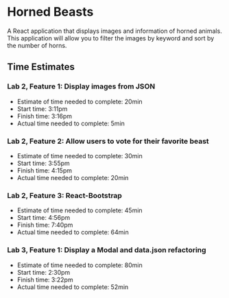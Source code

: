 # Horned Beasts

A React application that displays images and information of horned animals. This application will allow you to filter the images by keyword and sort by the number of horns.

## Time Estimates

### Lab 2, Feature 1: Display images from JSON

- Estimate of time needed to complete: 20min
- Start time: 3:11pm
- Finish time: 3:16pm
- Actual time needed to complete: 5min

### Lab 2, Feature 2: Allow users to vote for their favorite beast

- Estimate of time needed to complete: 30min
- Start time: 3:55pm
- Finish time: 4:15pm
- Actual time needed to complete: 20min

### Lab 2, Feature 3: React-Bootstrap

- Estimate of time needed to complete: 45min
- Start time: 4:56pm
- Finish time: 7:40pm
- Actual time needed to complete: 64min

### Lab 3, Feature 1: Display a Modal and data.json refactoring

- Estimate of time needed to complete: 80min
- Start time: 2:30pm
- Finish time: 3:22pm
- Actual time needed to complete: 52min
